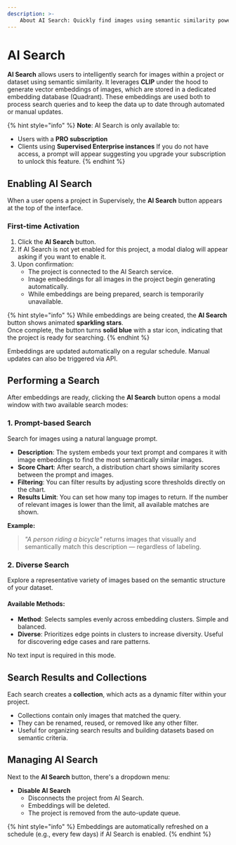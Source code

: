 ```yaml
---
description: >-
    About AI Search: Quickly find images using semantic similarity powered by CLIP. Supports prompt-based and diverse search modes with automatic embedding updates.
---
```


# AI Search

**AI Search** allows users to intelligently search for images within a project or dataset using semantic similarity. It leverages **CLIP** under the hood to generate vector embeddings of images, which are stored in a dedicated embedding database (Quadrant). These embeddings are used both to process search queries and to keep the data up to date through automated or manual updates.

{% hint style="info" %}
**Note**: AI Search is only available to:
- Users with a **PRO subscription**
- Clients using **Supervised Enterprise instances**
If you do not have access, a prompt will appear suggesting you upgrade your subscription to unlock this feature.
{% endhint %}

## Enabling AI Search

When a user opens a project in Supervisely, the **AI Search** button appears at the top of the interface.

### First-time Activation

1. Click the **AI Search** button.
2. If AI Search is not yet enabled for this project, a modal dialog will appear asking if you want to enable it.
3. Upon confirmation:
    - The project is connected to the AI Search service.
    - Image embeddings for all images in the project begin generating automatically.
    - While embeddings are being prepared, search is temporarily unavailable.

{% hint style="info" %}
While embeddings are being created, the **AI Search** button shows animated **sparkling stars**.  
Once complete, the button turns **solid blue** with a star icon, indicating that the project is ready for searching.
{% endhint %}

Embeddings are updated automatically on a regular schedule. Manual updates can also be triggered via API.

## Performing a Search

After embeddings are ready, clicking the **AI Search** button opens a modal window with two available search modes:

### 1. Prompt-based Search

Search for images using a natural language prompt.

- **Description**: The system embeds your text prompt and compares it with image embeddings to find the most semantically similar images.
- **Score Chart**: After search, a distribution chart shows similarity scores between the prompt and images.
- **Filtering**: You can filter results by adjusting score thresholds directly on the chart.
- **Results Limit**: You can set how many top images to return. If the number of relevant images is lower than the limit, all available matches are shown.

**Example:**  
> _"A person riding a bicycle"_ returns images that visually and semantically match this description — regardless of labeling.

### 2. Diverse Search

Explore a representative variety of images based on the semantic structure of your dataset.

#### Available Methods:

- **Method**: Selects samples evenly across embedding clusters. Simple and balanced.
- **Diverse**: Prioritizes edge points in clusters to increase diversity. Useful for discovering edge cases and rare patterns.

No text input is required in this mode.

## Search Results and Collections

Each search creates a **collection**, which acts as a dynamic filter within your project.

- Collections contain only images that matched the query.
- They can be renamed, reused, or removed like any other filter.
- Useful for organizing search results and building datasets based on semantic criteria.

## Managing AI Search

Next to the **AI Search** button, there's a dropdown menu:

- **Disable AI Search**  
    - Disconnects the project from AI Search.
    - Embeddings will be deleted.
    - The project is removed from the auto-update queue.

{% hint style="info" %}
Embeddings are automatically refreshed on a schedule (e.g., every few days) if AI Search is enabled.
{% endhint %}
